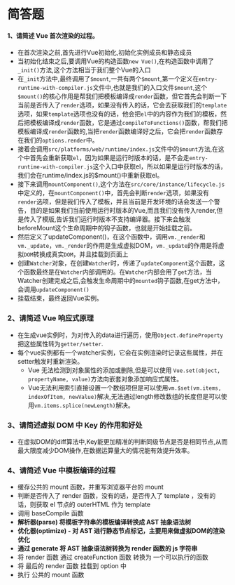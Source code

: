 # 简答题

#### 1、请简述 Vue 首次渲染的过程。

- 在首次渲染之前,首先进行Vue初始化,初始化实例成员和静态成员
- 当初始化结束之后,要调用Vue的构造函数`new Vue()`,在构造函数中调用了`_init()`方法,这个方法相当于我们整个Vue的入口
- 在`_init`方法中,最终调用了`$mount`,一共有两个`$mount`,第一个定义在`entry-runtime-with-compiler.js`文件中,也就是我们的入口文件`$mount`,这个`$mount()`的核心作用是帮我们把模板编译成`render`函数，但它首先会判断一下当前是否传入了`render`选项，如果没有传入的话，它会去获取我们的`template`选项，如果`template`选项也没有的话，他会把`el`中的内容作为我们的模板，然后把模板编译成`render`函数，它是通过`compileToFunctions()`函数，帮我们把模板编译成`render`函数的,当把`render`函数编译好之后，它会把`render`函数存在我们的`options.render`中。
- 接着会调用`src/platforms/web/runtime/index.js`文件中的`$mount`方法,在这个中首先会重新获取`el`，因为如果是运行时版本的话，是不会走`entry-runtime-with-compiler.js`这个入口中获取el，所以如果是运行时版本的话，我们会在runtime/index.js的$mount()中重新获取el。
- 接下来调用`mountComponent()`,这个方法在`src/core/instance/lifecycle.js`中定义的，在`mountComponent()`中，首先会判断`render`选项，如果没有`render`选项，但是我们传入了模板，并且当前是开发环境的话会发送一个警告，目的是如果我们当前使用运行时版本的Vue,而且我们没有传入render,但是传入了模版,告诉我们运行时版本不支持编译器。接下来会触发beforeMount这个生命周期中的钩子函数，也就是开始挂载之前。
- 然后定义了updateComponent()，在这个函数中，调用`vm._render`和`vm._update`，`vm._render`的作用是生成虚拟DOM，`vm._update`的作用是将虚拟`DOM`转换成真实`DOM`，并且挂载到页面上
- 创建`Watcher`对象，在创建`Watcher`时，传递了`updateComponent`这个函数，这个函数最终是在`Watcher`内部调用的。在`Watcher`内部会用了`get`方法，当Watcher创建完成之后,会触发生命周期中的`mounted`钩子函数,在get方法中，会调用`updateComponent()`
- 挂载结束，最终返回Vue实例。

### 2、请简述 Vue 响应式原理

- 在生成vue实例时，为对传入的data进行遍历，使用`Object.defineProperty`把这些属性转为`getter/setter`.
- 每个vue实例都有一个watcher实例，它会在实例渲染时记录这些属性，并在setter触发时重新渲染。
  - Vue 无法检测到对象属性的添加或删除,但是可以使用 `Vue.set(object, propertyName, value)`方法向嵌套对象添加响应式属性。
  - Vue无法利用索引直接设置一个数组项但是可以使用`vm.$set(vm.items, indexOfItem, newValue)`解决,无法通过length修改数组的长度但是可以使用`vm.items.splice(newLength)`解决。

### 3、请简述虚拟 DOM 中 Key 的作用和好处

- 在虚拟DOM的diff算法中,Key能更加精准的判断同级节点是否是相同节点,从而最大限度减少DOM操作,在数据运算量大的情况能有效提升效率。

### 4、请简述 Vue 中模板编译的过程

- 缓存公共的 mount 函数，并重写浏览器平台的 mount
- 判断是否传入了 render 函数，没有的话，是否传入了 template ，没有的话，则获取 el 节点的 outerHTML 作为 template
- 调用 baseCompile 函数
- **解析器(parse) 将模板字符串的模板编译转换成 AST 抽象语法树**
- **优化器(optimize) - 对 AST 进行静态节点标记，主要用来做虚拟DOM的渲染优化**
- **通过 generate 将 AST 抽象语法树转换为 render 函数的 js 字符串**
- 将 render 函数 通过 createFunction 函数 转换为 一个可以执行的函数
- 将 最后的 render 函数 挂载到 option 中
- 执行 公共的 mount 函数